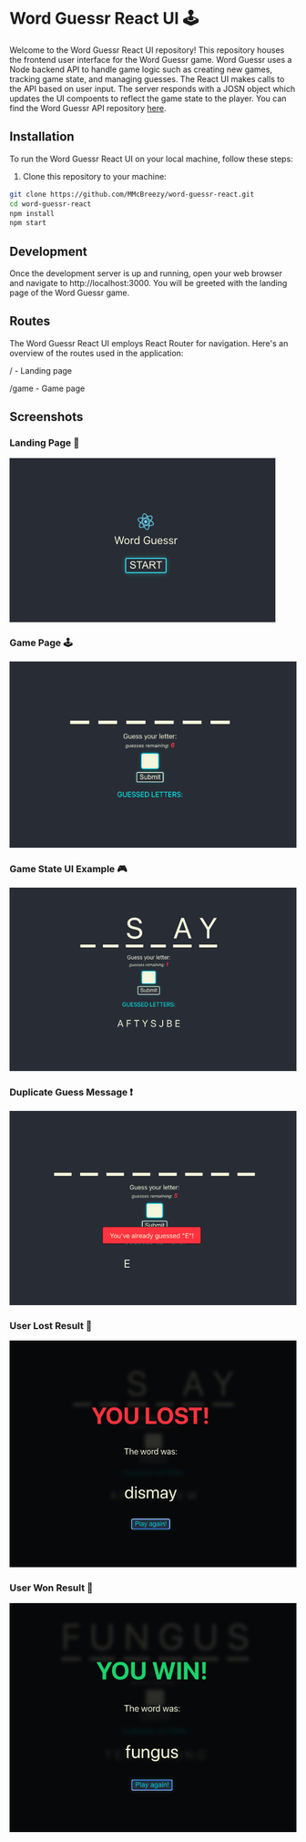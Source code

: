 # Word Guessr React UI 🕹️

Welcome to the Word Guessr React UI repository! This repository houses the frontend user interface for the Word Guessr game. Word Guessr uses a Node backend API to handle game logic such as creating new games, tracking game state, and managing guesses. The React UI makes calls to the API based on user input. The server responds with a JOSN object which updates the UI compoents to reflect the game state to the player. You can find the Word Guessr API repository [here](https://github.com/MMcBreezy/word-guessr-api).

## Installation

To run the Word Guessr React UI on your local machine, follow these steps:

1. Clone this repository to your machine:

```bash
git clone https://github.com/MMcBreezy/word-guessr-react.git
cd word-guessr-react
npm install
npm start
```

## Development

Once the development server is up and running, open your web browser and navigate to http://localhost:3000. You will be greeted with the landing page of the Word Guessr game.

## Routes

The Word Guessr React UI employs React Router for navigation. Here's an overview of the routes used in the application:

/ - Landing page

/game - Game page

## Screenshots

### Landing Page 🛬

![landing page](https://github.com/MMcBreezy/word-guessr-react/blob/readme-update/screenshots/landing-page.png)

### Game Page 🕹

![game page](https://github.com/MMcBreezy/word-guessr-react/blob/readme-update/screenshots/game-page.png)

### Game State UI Example 🎮

![game state example](https://github.com/MMcBreezy/word-guessr-react/blob/readme-update/screenshots/game-in-session.png)

### Duplicate Guess Message ❗️

![duplicate guess message](https://github.com/MMcBreezy/word-guessr-react/blob/readme-update/screenshots/redundant-letter-message.png)

### User Lost Result 🥺

![user lost result](https://github.com/MMcBreezy/word-guessr-react/blob/readme-update/screenshots/user-lost-modal.png)

### User Won Result 🎉

![user won result](https://github.com/MMcBreezy/word-guessr-react/blob/readme-update/screenshots/user-won-modal.png)

